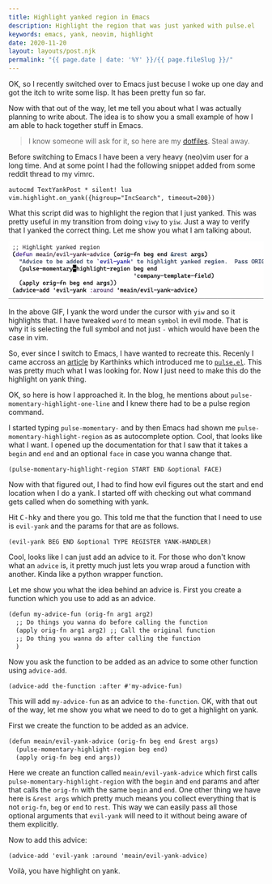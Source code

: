 ```yaml
---
title: Highlight yanked region in Emacs
description: Highlight the region that was just yanked with pulse.el
keywords: emacs, yank, neovim, highlight
date: 2020-11-20
layout: layouts/post.njk
permalink: "{{ page.date | date: '%Y' }}/{{ page.fileSlug }}/"
---
```


OK, so I recently switched over to Emacs just becuse I woke up one day and got the itch to write some lisp.
It has been pretty fun so far.

Now with that out of the way, let me tell you about what I was actually planning to write about.
The idea is to show you a small example of how I am able to hack together stuff in Emacs.

> I know someone will ask for it, so here are my [dotfiles](https://github.com/meain/dotfiles). Steal away.

Before switching to Emacs I have been a very heavy (neo)vim user for a long time.
And at some point I had the following snippet added from some reddit thread to my vimrc.

``` vim
autocmd TextYankPost * silent! lua vim.highlight.on_yank({higroup="IncSearch", timeout=200})
```
What this script did was to highlight the region that I just yanked. This was pretty useful in my transition from doing `viwy` to `yiw`.
Just a way to verify that I yanked the correct thing. Let me show you what I am talking about.

![GIF of highlight on yank](/img/highlight.gif)

In the above GIF, I yank the word under the cursor with `yiw` and so it highlights that. I have tweaked `word` to mean `symbol` in evil mode.
That is why it is selecting the full symbol and not just `-` which would have been the case in vim.

So, ever since I switch to Emacs, I have wanted to recreate this.
Recenly I came accross an [article](https://karthinks.com/software/batteries-included-with-emacs/) by Karthinks which introduced me to [`pulse.el`](https://www.emacswiki.org/emacs/PulseRegion).
This was pretty much what I was looking for. Now I just need to make this do the highlight on yank thing.

OK, so here is how I approached it.
In the blog, he mentions about `pulse-momentary-highlight-one-line` and I knew there had to be a pulse region command.

I started typing `pulse-momentary-` and by then Emacs had shown me `pulse-momentary-highlight-region` as as autocomplete option.
Cool, that looks like what I want. I opened up the documentation for that I saw that it takes a `begin` and `end` and an optional `face` in case you wanna change that.

``` emacs-lisp
(pulse-momentary-highlight-region START END &optional FACE)
```

Now with that figured out, I had to find how evil figures out the start and end location when I do a yank.
I started off with checking out what command gets called when do something with yank.

Hit <kbd>C-h</kbd><kbd>k</kbd><kbd>y</kbd> and there you go.
This told me that the function that I need to use is `evil-yank` and the params for that are as follows.

``` emacs-lisp
(evil-yank BEG END &optional TYPE REGISTER YANK-HANDLER)
```

Cool, looks like I can just add an advice to it. For those who don't know what an `advice` is, it pretty much just lets you wrap aroud a function with another.
Kinda like a python wrapper function.

Let me show you what the idea behind an advice is.
First you create a function which you use to add as an advice.

``` emacs-lisp
(defun my-advice-fun (orig-fn arg1 arg2)
  ;; Do things you wanna do before calling the function
  (apply orig-fn arg1 arg2) ;; Call the original function
  ;; Do thing you wanna do after calling the function
  )
```

Now you ask the function to be added as an advice to some other function using `advice-add`.

``` emacs-lisp
(advice-add the-function :after #'my-advice-fun)
```

This will add `my-advice-fun` as an advice to `the-function`.
OK, with that out of the way, let me show you what we need to do to get a highlight on yank.

First we create the function to be added as an advice.

``` emacs-lisp
(defun meain/evil-yank-advice (orig-fn beg end &rest args)
  (pulse-momentary-highlight-region beg end)
  (apply orig-fn beg end args))
```

Here we create an function called `meain/evil-yank-advice` which first calls `pulse-momentary-highlight-region` with the `begin` and `end` params
and after that calls the `orig-fn` with the same `begin` and `end`. One other thing we have here is `&rest args` which pretty much means you collect everything that is not `orig-fn`, `beg` or `end` to `rest`.
This way we can easily pass all those optional arguments that `evil-yank` will need to it without being aware of them explicitly.

Now to add this advice:

``` emacs-lisp
(advice-add 'evil-yank :around 'meain/evil-yank-advice)
```

Voilà, you have highlight on yank.
